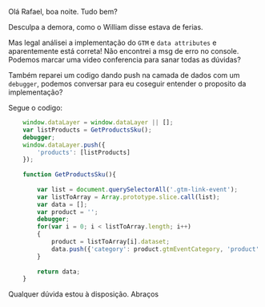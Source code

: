 Olá Rafael, boa noite. Tudo bem?

Desculpa a demora, como o William disse estava de ferias.

Mas legal análisei a implementação do ```GTM``` e ```data attributes``` e aparentemente está correta! Não encontrei a msg de erro no console. Podemos marcar uma video conferencia para sanar todas as dúvidas?

Também reparei um codigo dando push na camada de dados com um ```debugger```, podemos conversar para eu coseguir entender o proposito da implementação?

Segue o codigo:
``` javascript
	window.dataLayer = window.dataLayer || [];
	var listProducts = GetProductsSku();
	debugger;
	window.dataLayer.push({
		'products': [listProducts]
	}); 
	
	function GetProductsSku(){
	
		var list = document.querySelectorAll('.gtm-link-event');
		var listToArray = Array.prototype.slice.call(list);
		var data = [];
		var product = '';
		debugger;
		for(var i = 0; i < listToArray.length; i++)
		{
			product = listToArray[i].dataset;
			data.push({'category': product.gtmEventCategory, 'product': product.gtmEventAction, 'plu': product.gtmEventLabel });
		}
		
		return data;
	}
  ```
  
  Qualquer dúvida estou à disposição.
  Abraços
